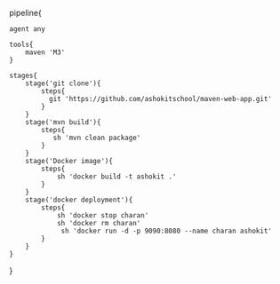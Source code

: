 

pipeline{
    
    agent any
    
    tools{
        maven 'M3'
    }
    
    stages{
        stage('git clone'){
            steps{
              git 'https://github.com/ashokitschool/maven-web-app.git'  
            }
        }
        stage('mvn build'){
            steps{
               sh 'mvn clean package' 
            }
        }
        stage('Docker image'){
            steps{
                sh 'docker build -t ashokit .'
            }
        }
        stage('docker deployment'){
            steps{
                sh 'docker stop charan'
                sh 'docker rm charan'
                 sh 'docker run -d -p 9090:8080 --name charan ashokit'
            }
        }
    }
    
}



